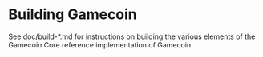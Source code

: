 Building Gamecoin
================

See doc/build-*.md for instructions on building the various
elements of the Gamecoin Core reference implementation of Gamecoin.
